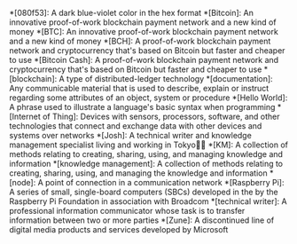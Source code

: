 <!-- Most of the following definitions are courtesy of Wikipedia, unless otherwise noted. -->
*[080f53]: A dark blue-violet color in the hex format
*[Bitcoin]: An innovative proof-of-work blockchain payment network and a new kind of money <!-- Definition based on Bitcoin.org -->
*[BTC]: An innovative proof-of-work blockchain payment network and a new kind of money <!-- Definition based on Bitcoin.org -->
*[BCH]: A proof-of-work blockchain payment network and cryptocurrency that's based on Bitcoin but faster and cheaper to use <!-- Definition based on Cointelegraph.com -->
*[Bitcoin Cash]: A proof-of-work blockchain payment network and cryptocurrency that's based on Bitcoin but faster and cheaper to use <!-- Definition based on Cointelegraph.com -->
*[blockchain]: A type of distributed-ledger technology
*[documentation]: Any communicable material that is used to describe, explain or instruct regarding some attributes of an object, system or procedure
*[Hello World]: A phrase used to illustrate a language's basic syntax when programming
*[Internet of Thing]: Devices with sensors, processors, software, and other technologies that connect and exchange data with other devices and systems over networks
*[Josh]: A technical writer and knowledge management specialist living and working in Tokyo🗼🗾
*[KM]: A collection of methods relating to creating, sharing, using, and managing knowledge and information
*[knowledge management]: A collection of methods relating to creating, sharing, using, and managing the knowledge and information
*[node]: A point of connection in a communication network
*[Raspberry Pi]: A series of small, single-board computers (SBCs) developed in the by the Raspberry Pi Foundation in association with Broadcom
*[technical writer]: A professional information communicator whose task is to transfer information between two or more parties
*[Zune]: A discontinued line of digital media products and services developed by Microsoft
